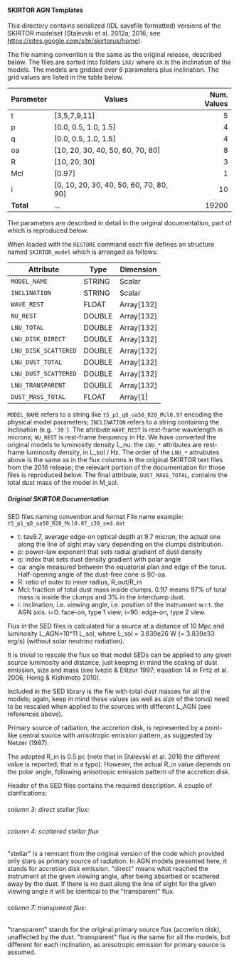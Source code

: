 #### SKIRTOR AGN Templates
This directory contains serialized (IDL savefile formatted) versions of the SKIRTOR modelset (Stalevski et al. 2012a; 2016; see https://sites.google.com/site/skirtorus/home).

The file naming convention is the same as the original release, described below. The files are sorted into folders `iXX/` where `XX` is the inclination of the models. The models are gridded over 6 parameters plus inclination. The grid values are listed in the table below.

|Parameter |Values                                  |Num. Values|
|----------|---------------------------------------|-----------:|
| t        | [3,5,7,9,11]                           |          5|
| p        | [0.0, 0.5, 1.0, 1.5]                   |          4|
| q        | [0.0, 0.5, 1.0, 1.5]                   |          4|
| oa       | [10, 20, 30, 40, 50, 60, 70, 80]       |          8|
| R        | [10, 20, 30]                           |          3|
| Mcl      | [0.97]                                 |          1|
| i        | [0, 10, 20, 30, 40, 50, 60, 70, 80, 90]|         10|
|**Total** |                    ...                 |      19200|

The parameters are described in detail in the original documentation, part of which is reproduced below.

When loaded with the `RESTORE` command each file defines an structure named `SKIRTOR_model` which is arranged as follows:

|Attribute            |Type   |Dimension  |
|---------------------|-------|-----------|
|`MODEL_NAME`         |STRING |Scalar     |
|`INCLINATION`        |STRING |Scalar     |
|`WAVE_REST`          |FLOAT  |Array[132] |
|`NU_REST`            |DOUBLE |Array[132] |
|`LNU_TOTAL`          |DOUBLE |Array[132] |
|`LNU_DISK_DIRECT`    |DOUBLE |Array[132] |
|`LNU_DISK_SCATTERED` |DOUBLE |Array[132] |
|`LNU_DUST_TOTAL`     |DOUBLE |Array[132] |
|`LNU_DUST_SCATTERED` |DOUBLE |Array[132] |
|`LNU_TRANSPARENT`    |DOUBLE |Array[132] |
|`DUST_MASS_TOTAL`    |FLOAT  |Array[1]   |


`MODEL_NAME` refers to a string like `t5_p1_q0_oa50_R20_Mcl0.97` encoding the physical model parameters; `INCLINATION` refers to a string containing the inclination (e.g. `'30'`). The attribute `WAVE_REST` is rest-frame wavelength in microns; `NU_REST` is rest-frame frequency in Hz. We have converted the original models to luminosity density L_nu: the `LNU_*` attributes are rest-frame luminosity density, in L_sol / Hz. The order of the `LNU_*` attrubutes above is the same as in the flux columns in the original SKIRTOR text files from the 2016 release; the relevant portion of the documentation for those files is reproduced below. The final attribute, `DUST_MASS_TOTAL`, contains the total dust mass of the model in M_sol.

##### Original SKIRTOR Documentation
SED files naming convention and format
File name example: `t5_p1_q0_oa50_R20_Mcl0.97_i30_sed.dat`

- t: tau9.7, average edge-on optical depth at 9.7 micron; the actual one along the line of sight may vary depending on
the clumps distribution.
- p: power-law exponent that sets radial gradient of dust density
- q: index that sets dust density gradient with polar angle
- oa: angle measured between the equatorial plan and edge of the torus. Half-opening angle of the dust-free cone is 90-oa.
- R: ratio of outer to inner radius, R_out/R_in
- Mcl: fraction of total dust mass inside clumps. 0.97 means 97% of total mass is inside the clumps and 3% in the
interclump dust.
- i: inclination, i.e. viewing angle, i.e. position of the instrument w.r.t. the AGN axis. i=0: face-on, type 1 view; i=90: edge-on, type 2 view.

Flux in the SED files is calculated for a source at a distance of 10 Mpc and luminosity L_AGN=10^11 L_sol, where L_sol = 3.839e26 W (= 3.839e33 erg/s) (without solar neutrino radiation).

It is trivial to rescale the flux so that model SEDs can be applied to any given source luminosity and distance, just keeping in mind the scaling of dust emission, size and mass (see Ivezic & Elitzur 1997; equation 14 in Fritz et al. 2006; Honig & Kishimoto 2010).

Included in the SED library is the file with total dust masses for all the models; again, keep in mind these values (as well as size of the torus) need to be rescaled when applied to the sources with different L_AGN (see references above).

Primary source of radiation, the accretion disk, is represented by a point-like central source with anisotropic emission pattern, as suggested by Netzer (1987).

The adopted R_in is 0.5 pc (note that in Stalevski et al. 2016 the different value is reported; that is a typo). However, the actual R_in value depends on the polar angle, following anisotropic emission pattern of the accretion disk.

Header of the SED files contains the required description. A couple of clarifications:

###### column 3: direct stellar flux:
###### column 4: scattered stellar flux
"stellar" is a remnant from the original version of the code which provided only stars as primary source of radiation. In AGN models presented here, it stands for accretion disk emission. "direct" means what reached the instrument at the given viewing angle, after being absorbed or scattered away by the dust. If there is no dust along the line of sight for the given viewing angle it will be identical to the "transparent" flux.

###### column 7: transparent flux:
"transparent" stands for the original primary source flux (accretion disk), unaffected by the dust. "transparent" flux is the same for all the models, but different for each inclination, as anisotropic emission for primary source is assumed.